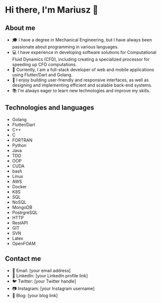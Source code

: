 # Hi there, I'm Mariusz 👋

## About me

- 🎓 I have a degree in Mechanical Engineering, but I have always been passionate about programming in various languages.
- 💻 I have experience in developing software solutions for Computational Fluid Dynamics (CFD), including creating a specialized processor for speeding up CFD computations.
- 🚀 Currently, I am a full-stack developer of web and mobile applications using Flutter/Dart and Golang.
- 🌱 I enjoy building user-friendly and responsive interfaces, as well as designing and implementing efficient and scalable back-end systems.
- 📚 I'm always eager to learn new technologies and improve my skills.

## Technologies and languages

- Golang
- Flutter/Dart
- C++
- C
- FORTRAN
- Python
- Java
- TDD
- OOP
- CUDA
- bash
- Linux
- AWS
- Docker
- K8S
- SQL
- NoSQL
- MongoDB
- PostrgreSQL
- HTTP
- RestAPI
- GIT
- SVN
- Latex
- OpenFOAM

## Contact me

- 📧 Email: [your email address]
- 💬 LinkedIn: [your LinkedIn profile link]
- 🐦 Twitter: [your Twitter handle]
- 📷 Instagram: [your Instagram username]
- 📝 Blog: [your blog link]
